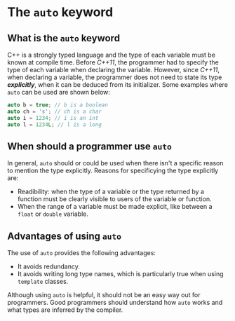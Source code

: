 # The `auto` keyword

## What is the `auto` keyword
C++ is a strongly typed language and the type of each variable must be known 
at compile time. Before _C++11_, the programmer had to specify the type of 
each variable when declaring the variable. However, since _C++11_, when 
declaring a variable, the programmer does not need to state its type 
**_explicitly_**, when it can be deduced from its initializer. Some examples 
where `auto` can be used are shown below:

```C++
auto b = true; // b is a boolean
auto ch = 's'; // ch is a char
auto i = 1234; // i is an int
auto l = 1234L; // l is a long
```

## When should a programmer use `auto`

In general, `auto` should or could be used when there isn't a specific 
reason to mention the type explicitly. Reasons for specificying the type 
explicitly are:

- Readibility: when the type of a variable or the type returned by a 
  function must be clearly visible to users of the variable or function.
- When the range of a variable must be made explicit, like between a `float` 
  or `double` variable.

## Advantages of using `auto`

The use of `auto` provides the following advantages:

- It avoids redundancy.
- It avoids writing long type names, which is particularly true when using 
  `template` classes.

Although using `auto` is helpful, it should not be an easy way out for
programmers. Good programmers should understand how `auto` works and what 
types are inferred by the compiler.


